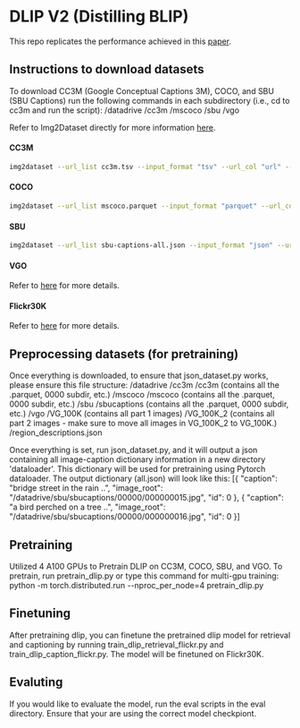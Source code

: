 # DLIP V2 (Distilling BLIP)

This repo replicates the performance achieved in this [paper](https://arxiv.org/abs/2308.12956).

## Instructions to download datasets

To download CC3M (Google Conceptual Captions 3M), COCO, and SBU (SBU Captions) run the following commands in each subdirectory (i.e., cd to cc3m and run the script):
/datadrive
  /cc3m
  /mscoco
  /sbu
  /vgo
  
Refer to Img2Dataset directly for more information [here](https://github.com/rom1504/img2dataset/blob/main/dataset_examples/cc3m.md). 

#### CC3M
```bash
img2dataset --url_list cc3m.tsv --input_format "tsv" --url_col "url" --caption_col "caption" --output_format files --output_folder cc3m --processes_count 16 --thread_count 64 --image_size 224
```
#### COCO
```bash
img2dataset --url_list mscoco.parquet --input_format "parquet" --url_col "URL" --caption_col "TEXT" --output_format files --output_folder mscoco --processes_count 16 --thread_count 64 --image_size 224
```
#### SBU 
```bash
img2dataset --url_list sbu-captions-all.json --input_format "json" --url_col "image_urls" --caption_col "captions" --output_format files --output_folder sbucaptions --processes_count 16 --thread_count 64 --image_size 224
```
#### VGO
Refer to [here](https://homes.cs.washington.edu/~ranjay/visualgenome/index.html) for more details.
#### Flickr30K
Refer to [here](https://www.kaggle.com/datasets/hsankesara/flickr-image-dataset) for more details.

## Preprocessing datasets (for pretraining)
Once everything is downloaded, to ensure that json_dataset.py works, please ensure this file structure:
/datadrive
  /cc3m
    /cc3m (contains all the .parquet, 0000 subdir, etc.)
  /mscoco
    /mscoco (contains all the .parquet, 0000 subdir, etc.)
  /sbu
    /sbucaptions (contains all the .parquet, 0000 subdir, etc.)
  /vgo
    /VG_100K (contains all part 1 images)
    /VG_100K_2 (contains all part 2 images - make sure to move all images in VG_100K_2 to VG_100K.)
    /region_descriptions.json

Once everything is set, run json_dataset.py, and it will output a json containing all image-caption dictionary information in a new directory 'dataloader'. This dictionary will be used for pretraining using Pytorch dataloader.
The output dictionary (all.json) will look like this:
[{
  "caption": "bridge street in the rain ..",
  "image_root": "/datadrive/sbu/sbucaptions/00000/000000015.jpg",
  "id": 0
},
{
  "caption": "a bird perched on a tree ..",
  "image_root": "/datadrive/sbu/sbucaptions/00000/000000016.jpg",
  "id": 0
}]

## Pretraining
Utilized 4 A100 GPUs to Pretrain DLIP on CC3M, COCO, SBU, and VGO. To pretrain, run pretrain_dlip.py or type this command for multi-gpu training:
python -m torch.distributed.run --nproc_per_node=4 pretrain_dlip.py

## Finetuning
After pretraining dlip, you can finetune the pretrained dlip model for retrieval and captioning by running train_dlip_retrieval_flickr.py and train_dlip_caption_flickr.py. The model will be finetuned on Flickr30K.

## Evaluting
If you would like to evaluate the model, run the eval scripts in the eval directory. Ensure that your are using the correct model checkpiont.
